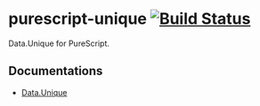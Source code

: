 purescript-unique [![Build Status](https://travis-ci.org/mechairoi/purescript-unique.svg?branch=master)](https://travis-ci.org/mechairoi/purescript-unique)
===
Data.Unique for PureScript.

## Documentations
- [Data.Unique](docs/Data/Unique.md)
